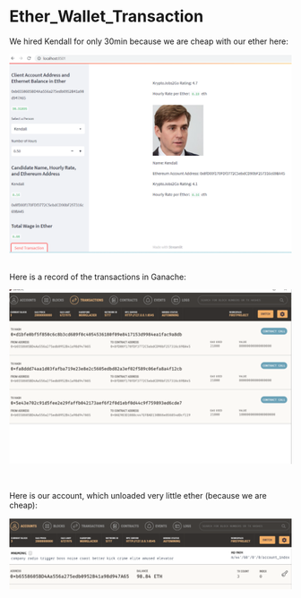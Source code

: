 # Ether_Wallet_Transaction

We hired Kendall for only 30min because we are cheap with our ether here:

![Kendall hired](Starter_Code/streamlit_shot.png)

<br>
Here is a record of the transactions in Ganache:

![Transactions going to Kendall's account](Starter_Code/transaction.png)

<br>

Here is our account, which unloaded very little ether (because we are cheap):

![Account](Starter_Code/account1.png)
